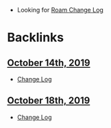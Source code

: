 - Looking for [Roam Change Log](<Roam Change Log.md>)

# Backlinks
## [October 14th, 2019](<October 14th, 2019.md>)
- [Change Log](<Change Log.md>)

## [October 18th, 2019](<October 18th, 2019.md>)
- [Change Log](<Change Log.md>)

